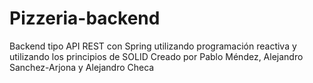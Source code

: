 # Pizzeria-backend
Backend tipo API REST con Spring utilizando programación reactiva y utilizando los principios de SOLID
Creado por Pablo Méndez, Alejandro Sanchez-Arjona y Alejandro Checa
